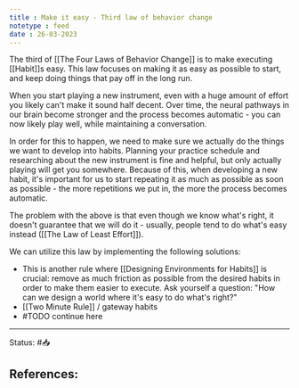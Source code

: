 ```yaml
---
title : Make it easy - Third law of behavior change
notetype : feed
date : 26-03-2023
---
```


The third of [[The Four Laws of Behavior Change]] is to make executing [[Habit]]s easy. This law focuses on making it as easy as possible to start, and keep doing things that pay off in the long run.

When you start playing a new instrument, even with a huge amount of effort you likely can't make it sound half decent. Over time, the neural pathways in our brain become stronger and the process becomes automatic - you can now likely play well, while maintaining a conversation. 

In order for this to happen, we need to make sure we actually do the things we want to develop into habits. Planning your practice schedule and researching about the new instrument is fine and helpful, but only actually playing will get you somewhere. Because of this, when developing a new habit, it's important for us to start repeating it as much as possible as soon as possible - the more repetitions we put in, the more the process becomes automatic.

The problem with the above is that even though we know what's right, it doesn't guarantee that we will do it - usually, people tend to do what's easy instead ([[The Law of Least Effort]]).

We can utilize this law by implementing the following solutions:
- This is another rule where [[Designing Environments for Habits]] is crucial: remove as much friction as possible from the desired habits in order to make them easier to execute. Ask yourself a question: "How can we design a world where it's easy to do what's right?"
- [[Two Minute Rule]] / gateway habits
- #TODO continue here





-----

Status: #📥

References:
- 
